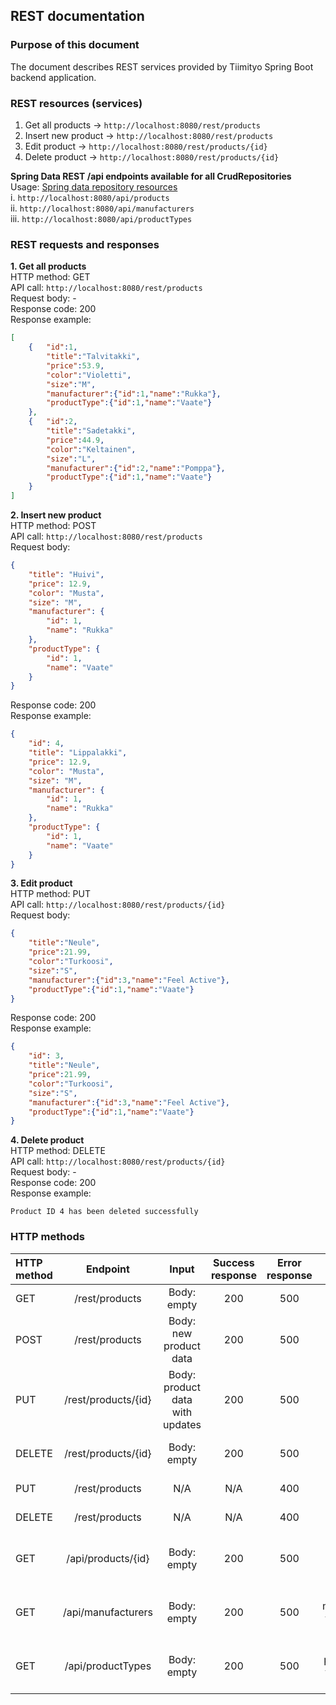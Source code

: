 ## REST documentation

### Purpose of this document
The document describes REST services provided by Tiimityo Spring Boot backend application.

### REST resources (services)
1. Get all products -> `http://localhost:8080/rest/products`  
2. Insert new product -> `http://localhost:8080/rest/products` 
3. Edit product -> `http://localhost:8080/rest/products/{id}`  
4. Delete product -> `http://localhost:8080/rest/products/{id}`  

**Spring Data REST /api endpoints available for all CrudRepositories**  
Usage: [Spring data repository resources](https://docs.spring.io/spring-data/rest/reference/repository-resources.html)  
i. `http://localhost:8080/api/products`  
ii. `http://localhost:8080/api/manufacturers`  
iii. `http://localhost:8080/api/productTypes`

### REST requests and responses
**1. Get all products**  
HTTP method: GET  
API call: `http://localhost:8080/rest/products`  
Request body: -  
Response code: 200  
Response example:

```json
[
    {   "id":1,
        "title":"Talvitakki",
        "price":53.9,
        "color":"Violetti",
        "size":"M",
        "manufacturer":{"id":1,"name":"Rukka"},
        "productType":{"id":1,"name":"Vaate"}
    },
    {   "id":2,
        "title":"Sadetakki",
        "price":44.9,
        "color":"Keltainen",
        "size":"L",
        "manufacturer":{"id":2,"name":"Pomppa"},
        "productType":{"id":1,"name":"Vaate"}
    }       
]
```
**2. Insert new product**  
HTTP method: POST  
API call: `http://localhost:8080/rest/products`  
Request body:  
```json
{
    "title": "Huivi",
    "price": 12.9,
    "color": "Musta",
    "size": "M",
    "manufacturer": {
        "id": 1,
        "name": "Rukka"
    },
    "productType": {
        "id": 1,
        "name": "Vaate"
    }
}
```
Response code: 200  
Response example:
```json
{
    "id": 4,
    "title": "Lippalakki",
    "price": 12.9,
    "color": "Musta",
    "size": "M",
    "manufacturer": {
        "id": 1,
        "name": "Rukka"
    },
    "productType": {
        "id": 1,
        "name": "Vaate"
    }
}
```
**3. Edit product**  
HTTP method: PUT  
API call: `http://localhost:8080/rest/products/{id}`  
Request body:
```json
{
    "title":"Neule",
    "price":21.99,
    "color":"Turkoosi",
    "size":"S",
    "manufacturer":{"id":3,"name":"Feel Active"},
    "productType":{"id":1,"name":"Vaate"}
}
```
Response code: 200  
Response example:
```json
{
    "id": 3,
    "title":"Neule",
    "price":21.99,
    "color":"Turkoosi",
    "size":"S",
    "manufacturer":{"id":3,"name":"Feel Active"},
    "productType":{"id":1,"name":"Vaate"}
}
```
**4. Delete product**  
HTTP method: DELETE  
API call: `http://localhost:8080/rest/products/{id}`  
Request body: -  
Response code: 200  
Response example:
```
Product ID 4 has been deleted successfully
```
### HTTP methods


| HTTP method| Endpoint       | Input                           | Success response | Error response | Description |
| :------    | :------:       | :----:                          | :----: | :----: |  :----: |
| GET        | /rest/products     | Body: empty                     | 200 | 500 | Fetch all products
| POST       | /rest/products     | Body: new product data          | 200 | 500 | Create new product
| PUT        | /rest/products/{id}| Body: product data with updates | 200 | 500 |Update existing product
| DELETE     | /rest/products/{id}| Body: empty                   | 200 | 500 | Delete existing product
| PUT        | /rest/products| N/A | N/A | 400 |*Method not allowed*
| DELETE     | /rest/products| N/A                     | N/A | 400 | *Method not allowed*
| GET        | /api/products/{id}     | Body: empty                     | 200 | 500 | Fetch one product via Spring Data REST
| GET        | /api/manufacturers     | Body: empty                     | 200 | 500 | Fetch all manufacturers via via Spring Data REST
| GET        | /api/productTypes     | Body: empty                     | 200 | 500 | Fetch all product types via via Spring Data REST